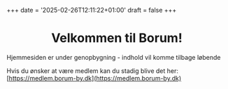 +++
date = '2025-02-26T12:11:22+01:00'
draft = false
+++

<div style="text-align: center;">
    <h1>Velkommen til Borum!</h1>
</div>

Hjemmesiden er under genopbygning - indhold vil komme tilbage løbende

Hvis du ønsker at være medlem kan du stadig blive det her: [https://medlem.borum-by.dk](https://medlem.borum-by.dk)

